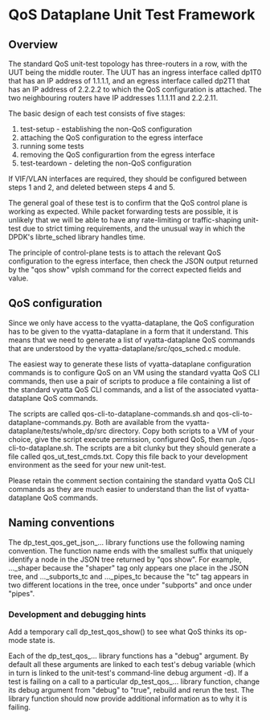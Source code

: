 # QoS Dataplane Unit Test Framework

## Overview
The standard QoS unit-test topology has three-routers in a row, with the
UUT being the middle router.  The UUT has an ingress interface called dp1T0
that has an IP address of 1.1.1.1, and an egress interface called dp2T1 that
has an IP address of 2.2.2.2 to which the QoS configuration is attached.
The two neighbouring routers have IP addresses 1.1.1.11 and 2.2.2.11.

The basic design of each test consists of five stages:

1. test-setup - establishing the non-QoS configuration
2. attaching the QoS configuration to the egress interface
3. running some tests
4. removing the QoS configurartion from the egress interface
5. test-teardown - deleting the non-QoS configuration

If VIF/VLAN interfaces are required, they should be configured between steps
1 and 2, and deleted between steps 4 and 5.

The general goal of these test is to confirm that the QoS control plane is
working as expected.  While packet forwarding tests are possible, it is unlikely
that we will be able to have any rate-limiting or traffic-shaping unit-test due
to strict timing requirements, and the unusual way in which the DPDK's
librte_sched library handles time.

The principle of control-plane tests is to attach the relevant QoS configuration
to the egress interface, then check the JSON output returned by the "qos show"
vplsh command for the correct expected fields and value.

## QoS configuration
Since we only have access to the vyatta-dataplane, the QoS configuration has to
be given to the vyatta-dataplane in a form that it understand.  This means that
we need to generate a list of vyatta-dataplane QoS commands that are understood
by the vyatta-dataplane/src/qos_sched.c module.

The easiest way to generate these lists of vyatta-dataplane configuration
commands is to configure QoS on an VM using the standard vyatta QoS CLI
commands, then use a pair of scripts to produce a file containing a list of
the standard vyatta QoS CLI commands, and a list of the associated
vyatta-dataplane QoS commands.

The scripts are called qos-cli-to-dataplane-commands.sh and
qos-cli-to-dataplane-commands.py.  Both are available from the
vyatta-dataplane/tests/whole_dp/src directory.   Copy both scripts to a VM of
your choice, give the script execute permission, configured QoS, then run
./qos-cli-to-dataplane.sh.  The scripts are a bit clunky but they should
generate a file called qos_ut_test_cmds.txt.  Copy this file back to your
development environment as the seed for your new unit-test.

Please retain the comment section containing the standard vyatta QoS CLI
commands as they are much easier to understand than the list of
vyatta-dataplane QoS commands.


## Naming conventions
The dp_test_qos_get_json_... library functions use the following naming
convention.  The function name ends with the smallest suffix that uniquely
identify a node in the JSON tree returned by "qos show".   For example,
..._shaper because the "shaper" tag only appears one place in the JSON tree,
and ..._subports_tc and ..._pipes_tc because the "tc" tag appears in
two different locations in the tree, once under "subports" and once under
"pipes".


### Development and debugging hints
Add a temporary call dp_test_qos_show() to see what QoS thinks its op-mode state
is.

Each of the dp_test_qos_... library functions has a "debug" argument.  By
default all these arguments are linked to each test's debug variable (which
in turn is linked to the unit-test's command-line debug argument -d).
If a test is failing on a call to a particular dp_test_qos_... library
function, change its debug argument from "debug" to "true", rebuild and rerun
the test.  The library function should now provide additional information as
to why it is failing.

